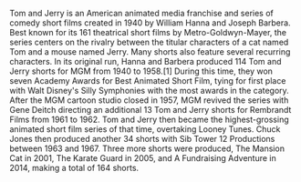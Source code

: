 Tom and Jerry is an American animated media franchise and series of comedy short films created in 1940 by William Hanna and Joseph Barbera. Best known for its 161 theatrical short films by Metro-Goldwyn-Mayer, the series centers on the rivalry between the titular characters of a cat named Tom and a mouse named Jerry. Many shorts also feature several recurring characters.
In its original run, Hanna and Barbera produced 114 Tom and Jerry shorts for MGM from 1940 to 1958.[1] During this time, they won seven Academy Awards for Best Animated Short Film, tying for first place with Walt Disney's Silly Symphonies with the most awards in the category. After the MGM cartoon studio closed in 1957, MGM revived the series with Gene Deitch directing an additional 13 Tom and Jerry shorts for Rembrandt Films from 1961 to 1962. Tom and Jerry then became the highest-grossing animated short film series of that time, overtaking Looney Tunes. Chuck Jones then produced another 34 shorts with Sib Tower 12 Productions between 1963 and 1967. Three more shorts were produced, The Mansion Cat in 2001, The Karate Guard in 2005, and A Fundraising Adventure in 2014, making a total of 164 shorts.
